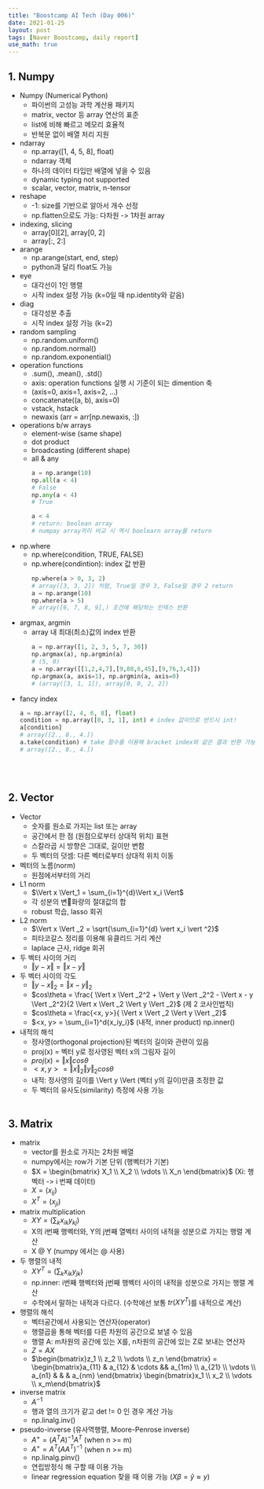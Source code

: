 ```yaml
---
title: "Boostcamp AI Tech (Day 006)"
date: 2021-01-25
layout: post
tags: [Naver Boostcamp, daily report]
use_math: true
---
```


## 1. Numpy

* Numpy (Numerical Python)
    * 파이썬의 고성능 과학 계산용 패키지
    * matrix, vector 등 array 연산의 표준
    * list에 비해 빠르고 메모리 효율적
    * 반복문 없이 배열 처리 지원
* ndarray
    * np.array([1, 4, 5, 8], float)
    * ndarray 객체
    * 하나의 데이터 타입만 배열에 넣을 수 있음
    * dynamic typing not supported
    * scalar, vector, matrix, n-tensor
* reshape
    * -1: size를 기반으로 알아서 개수 선정
    * np.flatten으로도 가능: 다차원 -> 1차원 array
* indexing, slicing
    * array[0][2], array[0, 2]
    * array[:, 2:]
* arange
    * np.arange(start, end, step)
    * python과 달리 float도 가능
* eye
    * 대각선이 1인 행렬
    * 시작 index 설정 가능 (k=0일 때 np.identity와 같음)
* diag
    * 대각성분 추출
    * 시작 index 설정 가능 (k=2)
* random sampling
    * np.random.uniform()
    * np.random.normal()
    * np.random.exponential()
* operation functions
    * .sum(), .mean(), .std()
    * axis: operation functions 실행 시 기준이 되는 dimention 축
    * (axis=0, axis=1, axis=2, ...)
    * concatenate((a, b), axis=0)
    * vstack, hstack
    * newaxis (arr = arr[np.newaxis, :])
* operations b/w arrays
    * element-wise (same shape)
    * dot product
    * broadcasting (different shape)
    * all & any
        ```python
        a = np.arange(10)
        np.all(a < 4)
        # False
        np.any(a < 4)
        # True
        
        a < 4
        # return: boolean array
        # numpay array끼리 비교 시 역시 boolearn array를 return
        ```
* np.where
    * np.where(condition, TRUE, FALSE)
    * np.where(condintion): index 값 반환
        ```python
        np.where(a > 0, 3, 2)
        # array([3, 3, 2]) 처럼, True일 경우 3, False일 경우 2 return
        a = np.arange(10)
        np.where(a > 5)
        # array([6, 7, 8, 9],) 조건에 해당하는 인덱스 반환
        ```
* argmax, argmin
    * array 내 최대(최소)값의 index 반환
        ```python
        a = np.array([1, 2, 3, 5, 7, 30])
        np.argmax(a), np.argmin(a)
        # (5, 0)
        a = np.array([[1,2,4,7],[9,88,6,45],[9,76,3,4]])
        np.argmax(a, axis=1), np.argmin(a, axis=0)
        # (array([3, 1, 1]), array[0, 0, 2, 2])
        ```
* fancy index
    ```python
    a = np.array([2, 4, 6, 8], float)
    condition = np.array([0, 3, 1], int) # index 값이므로 반드시 int!
    a[condition]
    # array([2., 8., 4.])
    a.take(condition) # take 함수를 이용해 bracket index와 같은 결과 반환 가능
    # array([2., 8., 4.])
    ```
<br><br>

## 2. Vector

* Vector
    * 숫자를 원소로 가지는 list 또는 array
    * 공간에서 한 점 (원점으로부터 상대적 위치) 표현
    * 스칼라곱 시 방향은 그대로, 길이만 변함
    * 두 벡터의 덧셈: 다른 벡터로부터 상대적 위치 이동
* 벡터의 노름(norm)
    * 원점에서부터의 거리
* L1 norm
    * $\Vert x \Vert_1 = \sum_{i=1}^{d}\Vert x_i \Vert$
    * 각 성분의 변화량의 절대값의 합
    * robust 학습, lasso 회귀
* L2 norm
    * $\Vert x \Vert _2 = \sqrt{\sum_{i=1}^{d} \vert x_i \vert ^2}$
    * 피타코갈스 정리를 이용해 유클리드 거리 계산
    * laplace 근사, ridge 회귀
* 두 벡터 사이의 거리
    * $\Vert y - x \Vert  =  \Vert x - y \Vert$
* 두 벡터 사이의 각도
    * $\Vert y - x \Vert _2 =  \Vert x - y \Vert _2$
    * $cos\theta = \frac{ \Vert x \Vert _2^2 +  \Vert y \Vert _2^2 -  \Vert x - y \Vert _2^2}{2 \Vert x \Vert _2 \Vert y \Vert _2}$ (제 2 코사인법칙)
    * $cos\theta = \frac{<x, y>}{ \Vert x \Vert _2 \Vert y \Vert _2}$
    * $<x, y> = \sum_{i=1}^d{x_iy_i}$ (내적, inner product) np.inner()
* 내적의 해석
    * 정사영(orthogonal projection)된 벡터의 길이와 관련이 있음
    * proj(x) = 벡터 y로 정사영된 벡터 x의 그림자 길이
    * $proj(x) =  \Vert x \Vert cos\theta$
    * $<x, y> =  \Vert x \Vert _2 \Vert y \Vert _2cos\theta$
    * 내적: 정사영의 길이를  \Vert y \Vert (벡터 y의 길이)만큼 조정한 값
    * 두 벡터의 유사도(similarity) 측정에 사용 가능
<br><br>

## 3. Matrix

* matrix
    * vector를 원소로 가지는 2차원 배열
    * numpy에서는 row가 기본 단위 (행벡터가 기본)
    * $X =
    \begin{bmatrix} X_1 \\
    X_2 \\
    \vdots \\
    X_n
    \end{bmatrix}$
    (Xi: 행벡터 -> i 번째 데이터)
    * $X = (x_{ij})$
    * $X^T = (x_{ji})$
* matrix multiplication
    * $XY = \Big(\sum_kx_{ik}y_{kj}\Big)$
    * X의 i번째 행벡터와, Y의 j번째 열벡터 사이의 내적을 성분으로 가지는 행렬 계산
    * X @ Y (numpy 에서는 @ 사용)
* 두 행렬의 내적
    * $XY^T = \Big(\sum_kx_{ik}y_{jk}\Big)$
    * np.inner: i번째 행벡터와 j번째 행벡터 사이의 내적을 성분으로 가지는 행렬 계산
    * 수학에서 말하는 내적과 다르다. (수학에선 보통 $tr(XY^T)$를 내적으로 계산)
* 행렬의 해석
    * 벡터공간에서 사용되는 연산자(operator)
    * 행렬곱을 통해 벡터를 다른 차원의 공간으로 보낼 수 있음
    * 행렬 A: m차원의 공간에 있는 X를, n차원의 공간에 있는 Z로 보내는 연산자
    * $Z = AX$
    * $\begin{bmatrix}z_1 \\
    z_2 \\
    \vdots \\
    z_n
    \end{bmatrix} =
    \begin{bmatrix}a_{11} & a_{12} & \cdots && a_{1m} \\
    a_{21} \\
    \vdots \\
    a_{n1} & & & a_{nm}
    \end{bmatrix}
    \begin{bmatrix}x_1 \\
    x_2 \\
    \vdots \\
    x_m\end{bmatrix}$
* inverse matrix
    * $A^{-1}$
    * 행과 열의 크기가 같고 det != 0 인 경우 계산 가능
    * np.linalg.inv()
* pseudo-inverse (유사역행렬, Moore-Penrose inverse)
    * $A^+ = (A^TA)^{-1}A^T$ (when n >= m)
    * $A^+ = A^T(AA^T)^{-1}$ (when n >= m)
    * np.linalg.pinv()
    * 연립방정식 해 구할 때 이용 가능
    * linear regression equation 찾을 때 이용 가능 ($X\beta = \hat{y} \approx y$)
<br><br>

